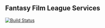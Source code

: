 Fantasy Film League Services
---

[![Build Status](https://travis-ci.org/fantasyfilmleague/ffl-services.svg)](https://travis-ci.org/fantasyfilmleague/ffl-services)
